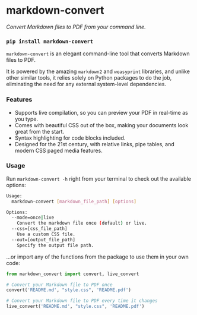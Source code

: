 # markdown-convert

_Convert Markdown files to PDF from your command line._

### `pip install markdown-convert`

`markdown-convert` is an elegant command-line tool that converts Markdown files to PDF.

It is powered by the amazing `markdown2` and `weasyprint` libraries, and unlike other similar tools, it relies solely on Python packages to do the job, eliminating the need for any external system-level dependencies.

### Features

- Supports live compilation, so you can preview your PDF in real-time as you type.
- Comes with beautiful CSS out of the box, making your documents look great from the start.
- Syntax highlighting for code blocks included.
- Designed for the 21st century, with relative links, pipe tables, and modern CSS paged media features.

### Usage

Run `markdown-convert -h` right from your terminal to check out the available options:

```bash
Usage:
  markdown-convert [markdown_file_path] [options]

Options:
  --mode=once|live
    Convert the markdown file once (default) or live.
  --css=[css_file_path]
    Use a custom CSS file.
  --out=[output_file_path]
    Specify the output file path.
```

...or import any of the functions from the package to use them in your own code:

```python
from markdown_convert import convert, live_convert

# Convert your Markdown file to PDF once
convert('README.md', "style.css", 'README.pdf')

# Convert your Markdown file to PDF every time it changes
live_convert('README.md', "style.css", 'README.pdf')
```

